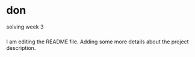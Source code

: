 # don
solving week 3

#####
I am editing the README file. Adding some more details about the project description.
